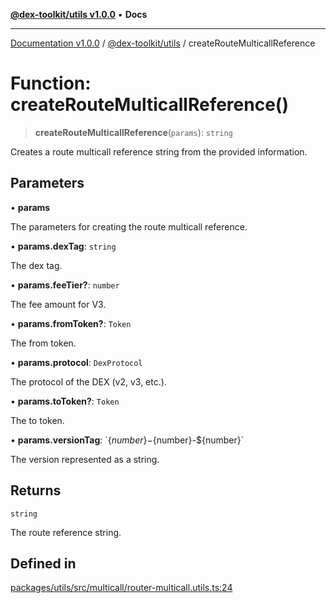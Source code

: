 [**@dex-toolkit/utils v1.0.0**](../README.md) • **Docs**

***

[Documentation v1.0.0](../../../packages.md) / [@dex-toolkit/utils](../README.md) / createRouteMulticallReference

# Function: createRouteMulticallReference()

> **createRouteMulticallReference**(`params`): `string`

Creates a route multicall reference string from the provided information.

## Parameters

• **params**

The parameters for creating the route multicall reference.

• **params.dexTag**: `string`

The dex tag.

• **params.feeTier?**: `number`

The fee amount for V3.

• **params.fromToken?**: `Token`

The from token.

• **params.protocol**: `DexProtocol`

The protocol of the DEX (v2, v3, etc.).

• **params.toToken?**: `Token`

The to token.

• **params.versionTag**: \`$\{number\}-$\{number\}-$\{number\}\`

The version represented as a string.

## Returns

`string`

The route reference string.

## Defined in

[packages/utils/src/multicall/router-multicall.utils.ts:24](https://github.com/niZmosis/dex-toolkit/blob/3d8b41b44787b30fbea5de3ab4737662ffb61bc8/packages/utils/src/multicall/router-multicall.utils.ts#L24)

